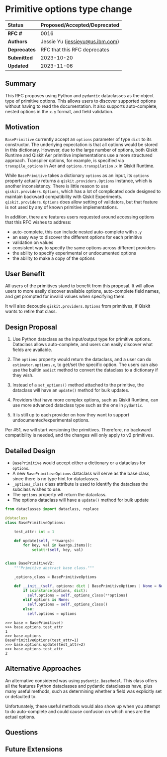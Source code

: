# Primitive options type change

| **Status**        | **Proposed/Accepted/Deprecated** |
|:------------------|:---------------------------------------------|
| **RFC #**         | 0016                                         |
| **Authors**       | Jessie Yu (jessieyu@us.ibm.com)    |
| **Deprecates**    | RFC that this RFC deprecates                 |
| **Submitted**     | 2023-10-20                                   |
| **Updated**       | 2023-11-06                                   |

## Summary

This RFC proposes using Python and `pydantic` dataclasses as the object type of primitive options. This allows users to discover supported options without having to read the documentation. It also supports auto-complete, nested options in the `x.y` format, and field validation.

## Motivation

`BasePrimitive` currently accept an `options` parameter of type `dict` to its constructor. The underlying expectation is that all options would be stored in this dictionary. However, due to the large number of options, both Qiskit Runtime and Qiskit Aer primitive implementations use a more structured approach. Transpiler options, for example, is specified via `transpile_options` in Aer and `options.transpilation.x` in Qiskit Runtime.

While `BasePrimitive` takes a dictionary `options` as an input, its `options` property actually returns a `qiskit.providers.Options` instance, which is another inconsistency. There is little reason to use `qiskit.providers.Options`, which has a lot of complicated code designed to maintain backward compatibility with Qiskit Experiments. `qiskit.providers.Options` does allow setting of validators, but that feature is not used by any of known primitive implementations.

In addition, there are features users requested around accessing options that this RFC wishes to address:
- auto-complete, this can include nested auto-complete with `x.y`
- an easy way to discover the different options for each primitive
- validation on values
- consistent way to specify the same options across different providers
- the ability to specify experimental or undocumented options
- the ability to make a copy of the options

## User Benefit

All users of the primitives stand to benefit from this proposal. It will allow users to more easily discover available options, auto-complete field names, and get prompted for invalid values when specifying them.

It will also decouple `qiskit.providers.Options` from primitives, if Qiskit wants to retire that class.

## Design Proposal

1. Use Python dataclass as the input/output type for primitive options. Dataclass allows auto-complete, and users can easily discover what fields are available.

2. The `options` property would return the dataclass, and a user can do `estimator.options.x`, to get/set the specific option. The users can also use the builtin `asdict` method to convert the dataclass to a dictionary if they wish.

2. Instead of a `set_options()` method attached to the primitive, the dataclass will have an `update()` method for bulk updates.

4. Providers that have more complex options, such as Qiskit Runtime, can use more advanced dataclass type such as the one in `pydantic`.

5. It is still up to each provider on how they want to support undocumented/experimental options.


Per #51, we will start versioning the primitives. Therefore, no backward compatibility is needed, and the changes will only apply to v2 primitives.

## Detailed Design

- `BasePrimitive` would accept either a dictionary or a dataclass for `options`.
- A new `BasePrimitiveOptions` dataclass will serve as the base class, since there is no type hint for dataclasses.
- `_options_class` class attribute is used to identify the dataclass the subclass wishes to use.
- The `options` property wll return the dataclass.
- The options dataclass will have a `update()` method for bulk update

```python
from dataclasses import dataclass, replace

@dataclass
class BasePrimitiveOptions:

    test_attr: int = 1

    def update(self, **kwargs):
        for key, val in kwargs.items():
            setattr(self, key, val)


class BasePrimitiveV2:
    """Primitive abstract base class."""

    _options_class = BasePrimitiveOptions

    def __init__(self, options: dict | BasePrimitiveOptions | None = None):
        if isinstance(options, dict):
          self.options = self._options_class(**options)
        elif options is None:
          self.options = self._options_class()
        else:
          self.options = options
```

```
>>> base = BasePrimitive()
>>> base.options.test_attr
1
>>> base.options
BasePrimitiveOptions(test_attr=1)
>>> base.options.update(test_attr=2)
>>> base.options.test_attr
2
```

## Alternative Approaches

An alternative considered was using `pydantic.BaseModel`. This class offers all the features Python dataclasses and pydantic dataclasses have, plus many useful methods, such as determining whether a field was explicitly set or defaulted to.

Unfortunately, these useful methods would also show up when you attempt to do auto-complete and could cause confusion on which ones are the actual options.

## Questions


## Future Extensions
